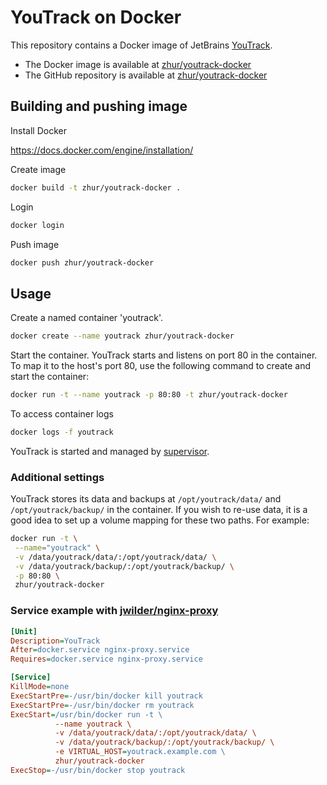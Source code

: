# YouTrack on Docker

This repository contains a Docker image of JetBrains [YouTrack](http://www.jetbrains.com/youtrack).

* The Docker image is available at [zhur/youtrack-docker](https://hub.docker.com/r/zhur/youtrack-docker/)
* The GitHub repository is available at [zhur/youtrack-docker](https://github.com/serg-z/youtrack-docker)

## Building and pushing image

Install Docker

<https://docs.docker.com/engine/installation/>

Create image

```bash
docker build -t zhur/youtrack-docker .
```

Login

```bash
docker login
```

Push image

```bash
docker push zhur/youtrack-docker
```

## Usage

Create a named container 'youtrack'.

```bash
docker create --name youtrack zhur/youtrack-docker
```

Start the container.
YouTrack starts and listens on port 80 in the container.
To map it to the host's port 80, use the following command to create and start the container:

```bash
docker run -t --name youtrack -p 80:80 -t zhur/youtrack-docker
```

To access container logs

```bash
docker logs -f youtrack
```

YouTrack is started and managed by [supervisor](http://supervisord.org/).

### Additional settings

YouTrack stores its data and backups at ```/opt/youtrack/data/``` and ```/opt/youtrack/backup/``` in the container.
If you wish to re-use data, it is a good idea to set up a volume mapping for these two paths. For example:

```bash
docker run -t \
 --name="youtrack" \
 -v /data/youtrack/data/:/opt/youtrack/data/ \
 -v /data/youtrack/backup/:/opt/youtrack/backup/ \
 -p 80:80 \
 zhur/youtrack-docker
```

### Service example with [jwilder/nginx-proxy](https://hub.docker.com/r/jwilder/nginx-proxy/)

```ini
[Unit]
Description=YouTrack
After=docker.service nginx-proxy.service
Requires=docker.service nginx-proxy.service

[Service]
KillMode=none
ExecStartPre=-/usr/bin/docker kill youtrack
ExecStartPre=-/usr/bin/docker rm youtrack
ExecStart=/usr/bin/docker run -t \
          --name youtrack \
          -v /data/youtrack/data/:/opt/youtrack/data/ \
          -v /data/youtrack/backup/:/opt/youtrack/backup/ \
          -e VIRTUAL_HOST=youtrack.example.com \
          zhur/youtrack-docker
ExecStop=-/usr/bin/docker stop youtrack
```
